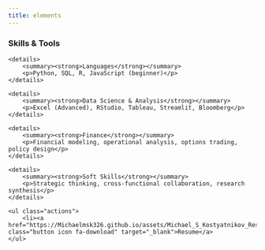 ```yaml
---
title: elements
---
```

<section>
	<h3 class="major">Skills & Tools</h3>

	<details>
		<summary><strong>Languages</strong></summary>
		<p>Python, SQL, R, JavaScript (beginner)</p>
	</details>

	<details>
		<summary><strong>Data Science & Analysis</strong></summary>
		<p>Excel (Advanced), RStudio, Tableau, Streamlit, Bloomberg</p>
	</details>

	<details>
		<summary><strong>Finance</strong></summary>
		<p>Financial modeling, operational analysis, options trading, policy design</p>
	</details>

	<details>
		<summary><strong>Soft Skills</strong></summary>
		<p>Strategic thinking, cross-functional collaboration, research synthesis</p>
	</details>

	<ul class="actions">
		<li><a href="https://Michaelmsk326.github.io/assets/Michael_S_Kostyatnikov_Resume.pdf" class="button icon fa-download" target="_blank">Resume</a>
	</ul> 

</section>
